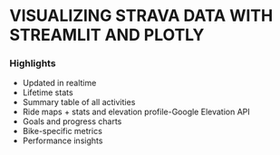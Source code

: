 # VISUALIZING STRAVA DATA WITH STREAMLIT AND PLOTLY

### Highlights
- Updated in realtime
- Lifetime stats
- Summary table of all activities
- Ride maps + stats and elevation profile-Google Elevation API 
- Goals and progress charts
- Bike-specific metrics
- Performance insights




